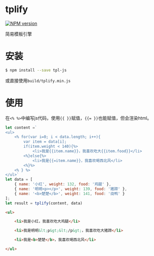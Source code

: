 # tplify

[![NPM version](https://img.shields.io/npm/v/tpl-js.svg)](https://www.npmjs.com/package/tpl-js)

简易模板引擎

# 安装

```bash
$ npm install --save tpl-js
```
或直接使用`build/tplify.min.js`

# 使用

在`<% %>`中编写js代码，使用`{{ }}`赋值，`{{= }}`也能赋值，但会渲染html。

```js
let content =`
<ul>
    <% for(var i=0; i < data.length; i++){
        var item = data[i];
        if(item.weight < 140){%>
            <li>我是{{item.name}}，我喜欢吃大{{item.food}}</li>
        <%}else{%>
            <li>我是{{=item.name}}，我喜欢喝西北风</li>
        <%}%>
    <% } %>
</ul>`
let data = [
    { name: '小红', weight: 132, food: '鸡腿' }, 
    { name: '明明<p></p>', weight: 139, food: '猪蹄' }, 
    { name: '<b>楚楚</b>', weight: 141, food: '烧鸭' }
];
let result = tplify(content, data)
```
```html
<ul>

    <li>我是小红，我喜欢吃大鸡腿</li>

    <li>我是明明&lt;p&gt;&lt;/p&gt;，我喜欢吃大猪蹄</li>

    <li>我是<b>楚楚</b>，我喜欢喝西北风</li>

</ul>
```